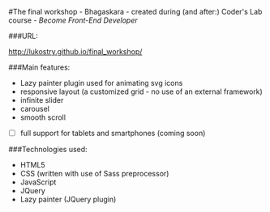 #The final workshop - Bhagaskara - created during (and after:) Coder's Lab course - _Become Front-End Developer_

###URL:

http://lukostry.github.io/final_workshop/

###Main features:

- Lazy painter plugin used for animating svg icons
- responsive layout (a customized grid - no use of an external framework)
- infinite slider
- carousel
- smooth scroll
- [ ] full support for tablets and smartphones (coming soon)

###Technologies used:

- HTML5
- CSS (written with use of Sass preprocessor)
- JavaScript
- JQuery
- Lazy painter (JQuery plugin)
